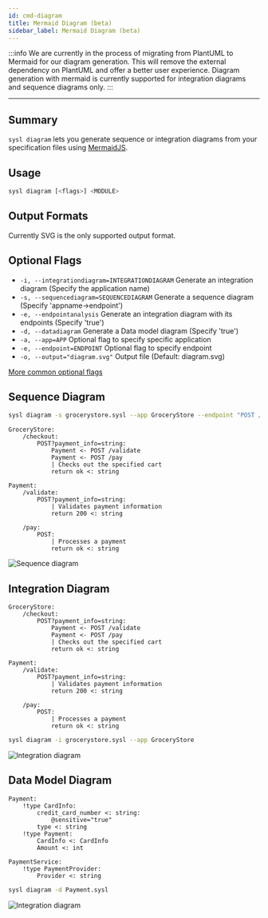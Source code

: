 ```yaml
---
id: cmd-diagram
title: Mermaid Diagram (beta)
sidebar_label: Mermaid Diagram (beta)
---
```


:::info
We are currently in the process of migrating from PlantUML to Mermaid for our diagram generation. This will remove the external dependency on PlantUML and offer a better user experience. Diagram generation with mermaid is currently supported for integration diagrams and sequence diagrams only.
:::

---

## Summary

`sysl diagram` lets you generate sequence or integration diagrams from your specification files using [MermaidJS](https://mermaidjs.github.io/#/).

## Usage

```bash
sysl diagram [<flags>] <MODULE>
```

## Output Formats

Currently SVG is the only supported output format.

## Optional Flags

- `-i, --integrationdiagram=INTEGRATIONDIAGRAM` Generate an integration diagram (Specify the application name)
- `-s, --sequencediagram=SEQUENCEDIAGRAM` Generate a sequence diagram (Specify 'appname->endpoint')
- `-e, --endpointanalysis` Generate an integration diagram with its endpoints (Specify 'true')
- `-d, --datadiagram` Generate a Data model diagram (Specify 'true')
- `-a, --app=APP` Optional flag to specify specific application
- `-e, --endpoint=ENDPOINT` Optional flag to specify endpoint
- `-o, --output="diagram.svg"` Output file (Default: diagram.svg)

[More common optional flags](common-flags)

## Sequence Diagram

```bash
sysl diagram -s grocerystore.sysl --app GroceryStore --endpoint "POST /checkout"
```

```sysl title="Input Sysl file: GroceryStore.sysl"
GroceryStore:
    /checkout:
        POST?payment_info=string:
            Payment <- POST /validate
            Payment <- POST /pay
            | Checks out the specified cart
            return ok <: string

Payment:
    /validate:
        POST?payment_info=string:
            | Validates payment information
            return 200 <: string

    /pay:
        POST:
            | Processes a payment
            return ok <: string

```

![Sequence diagram](/img/sysl/seq-diagram-mermaid.svg)

## Integration Diagram

```sysl title="Input Sysl file: GroceryStore.sysl"
GroceryStore:
    /checkout:
        POST?payment_info=string:
            Payment <- POST /validate
            Payment <- POST /pay
            | Checks out the specified cart
            return ok <: string

Payment:
    /validate:
        POST?payment_info=string:
            | Validates payment information
            return 200 <: string

    /pay:
        POST:
            | Processes a payment
            return ok <: string

```

```bash
sysl diagram -i grocerystore.sysl --app GroceryStore
```

![Integration diagram](/img/sysl/int-diagram-mermaid.svg)

## Data Model Diagram

```sysl title="Input Sysl file: Payment.sysl"
Payment:
    !type CardInfo:
        credit_card_number <: string:
            @sensitive="true"
        type <: string
    !type Payment:
        CardInfo <: CardInfo
        Amount <: int

PaymentService:
    !type PaymentProvider:
        Provider <: string

```

```bash
sysl diagram -d Payment.sysl
```

![Integration diagram](/img/sysl/data-diagram-mermaid.svg)
